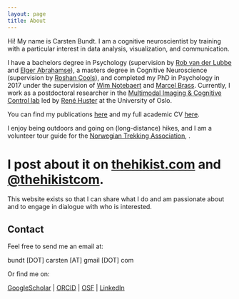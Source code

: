 ```yaml
---
layout: page
title: About
---
```


Hi! 
My name is Carsten Bundt. I am a cognitive neuroscientist by training with a particular interest in data analysis, visualization, and communication.

I have a bachelors degree in Psychology (supervision by [Rob van der Lubbe](https://people.utwente.nl/r.h.j.vanderlubbe) and [Elger Abrahamse](https://research.tilburguniversity.edu/en/persons/elger-abrahamse)), a masters degree in Cognitive Neuroscience (supervision by [Roshan Cools](https://www.roshancools.com/)), and completed my PhD in Psychology in 2017 under the supervision of [Wim Notebaert](https://www.notelab.be/) and [Marcel Brass](https://social-intelligence-group.github.io/). Currently, I work as a postdoctoral researcher in the [Multimodal Imaging & Cognitive Control lab](https://www.micc-lab.com/) led by [René Huster](https://scholar.google.com/citations?user=w0GRwhwAAAAJ&hl=en&oi=ao) at the University of Oslo. 

You can find my publications [here](https://carstenbundt.github.io/publications/) and my full academic CV [here](https://carstenbundt.github.io/cv/). 

I enjoy being outdoors and going on (long-distance) hikes, and I am a volunteer tour guide for the [Norwegian Trekking Association](https://www.dnt.no/oslo), . 
# I post about it on [thehikist.com](https://www.thehikist.com) and [@thehikistcom](https://www.instagram.com/thehikistcom/). 

This website exists so that I can share what I do and am passionate about and to engage in dialogue with who is interested. 

## Contact
Feel free to send me an email at: 

bundt [DOT] carsten [AT] gmail [DOT] com 


Or find me on:

<!--- 
[![LinkedIn](https://img.shields.io/badge/linkedin-%230077B5.svg?style=for-the-badge&logo=linkedin&logoColor=white)](https://no.linkedin.com/in/carsten-bundt-phd-2a8806194)
[![Google Scholar](https://img.shields.io/badge/Google%20Scholar-4285F4?style=for-the-badge&logo=google-scholar&logoColor=white)](ttps://scholar.google.be/citations?user=XVWNeUUAAAAJ&hl=de
-->

[GoogleScholar](https://scholar.google.com/citations?user=XVWNeUUAAAAJ) |
[ORCID](https://orcid.org/0000-0002-3464-2330) |
[OSF](https://osf.io/gkr9n/) |
[LinkedIn](https://no.linkedin.com/in/carstenbundt)
